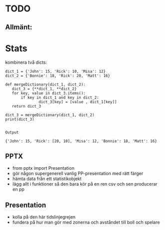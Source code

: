 # TODO
## Allmänt:

# Stats

kombinera två dicts:
```
dict_1 = {'John': 15, 'Rick': 10, 'Misa': 12}
dict_2 = {'Bonnie': 18, 'Rick': 20, 'Matt': 16}

def mergeDictionary(dict_1, dict_2):
   dict_3 = {**dict_1, **dict_2}
   for key, value in dict_3.items():
       if key in dict_1 and key in dict_2:
               dict_3[key] = [value , dict_1[key]]
   return dict_3

dict_3 = mergeDictionary(dict_1, dict_2)
print(dict_3)
 

Output

{'John': 15, 'Rick': [20, 10], 'Misa': 12, 'Bonnie': 18, 'Matt': 16}
```





## PPTX
* from pptx import Presentation
* gör någon supergenerell vanlig PP-presentation med rätt färger 
* hämta data från ett statistikobjekt 
* lägg allt i funktioner så den bara kör på en ren csv och sen producerar en pp
  
## Presentation
* kolla på den här tidslinjegrejen
* fundera på hur man gör med zonerna och avståndet till boll och spelare
